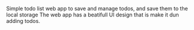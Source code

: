 Simple todo list web app to save and manage todos, and save them to the local storage The web app has a beatifull UI design that is make it dun adding todos.